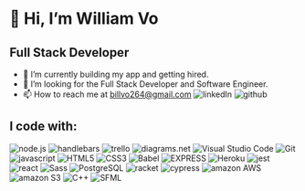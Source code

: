 # 👋 Hi, I’m William Vo
## Full Stack Developer
- 🌱 I’m currently building my app and getting hired.
- 👀 I’m looking for the Full Stack Developer and Software Engineer.
- 📫 How to reach me at billvo264@gmail.com
![linkedIn](https://img.shields.io/badge/LinkedIn-ffefd5?style=for-the-badge&logo=LinkedIn&logoColor=blue)
![github](https://img.shields.io/badge/GitHub-000000?style=for-the-badge&logo=GitHub&logoColor=white)

## I code with:
![node.js](https://img.shields.io/badge/-fff?style=for-the-badge&logo=Node.js&logoColor=green)
![handlebars](https://img.shields.io/badge/-fff?style=for-the-badge&logo=Handlebars.js&logoColor=000000)
![trello](https://img.shields.io/badge/-fff?style=for-the-badge&logo=Trello&logoColor=blue)
![diagrams.net](https://img.shields.io/badge/-fff?style=for-the-badge&logo=diagrams.net&logoColor=F08705)
![Visual Studio Code](https://img.shields.io/badge/-fff?style=for-the-badge&logo=VisualStudioCode&logoColor=007ACC)
![Git](https://img.shields.io/badge/-fff?style=for-the-badge&logo=Git&logoColor=F05032)
![javascript](https://img.shields.io/badge/-fff?style=for-the-badge&logo=JavaScript&logoColor=F7DF1E)
![HTML5](https://img.shields.io/badge/-fff?style=for-the-badge&logo=HTML5&logoColor=E34F26)
![CSS3](https://img.shields.io/badge/-fff?style=for-the-badge&logo=CSS3&logoColor=E34F26)
![Babel](https://img.shields.io/badge/-fff?style=for-the-badge&logo=Babel&logoColor=E34F26)
![EXPRESS](https://img.shields.io/badge/-fff?style=for-the-badge&logo=Express&logoColor=E34F26)
![Heroku](https://img.shields.io/badge/-fff?style=for-the-badge&logo=Heroku&logoColor=430098)
![jest](https://img.shields.io/badge/-fff?style=for-the-badge&logo=jest&logoColor=C21325)
![react](https://img.shields.io/badge/-fff?style=for-the-badge&logo=React&logoColor=61DAFB)
![Sass](https://img.shields.io/badge/-fff?style=for-the-badge&logo=Sass&logoColor=CC6699)
![PostgreSQL](https://img.shields.io/badge/-fff?style=for-the-badge&logo=PostgreSQL&logoColor=4169E1)
![racket](https://img.shields.io/badge/-fff?style=for-the-badge&logo=Racket&logoColor=9F1D20)
![cypress](https://img.shields.io/badge/-fff?style=for-the-badge&logo=Cypress&logoColor=339933)
![amazon AWS](https://img.shields.io/badge/-fff?style=for-the-badge&logo=AmazonAWS&logoColor=F09820)
![amazon S3](https://img.shields.io/badge/-fff?style=for-the-badge&logo=AmazonS3&logoColor=569a31)
![C++](https://img.shields.io/badge/-fff?style=for-the-badge&logo=C&logoColor=000000)
![SFML](https://img.shields.io/badge/-fff?style=for-the-badge&logo=SFML&logoColor=8CC445)


<!---
WilliamVo2/WilliamVo2 is a ✨ special ✨ repository because its `README.md` (this file) appears on your GitHub profile.
You can click the Preview link to take a look at your changes.
--->
